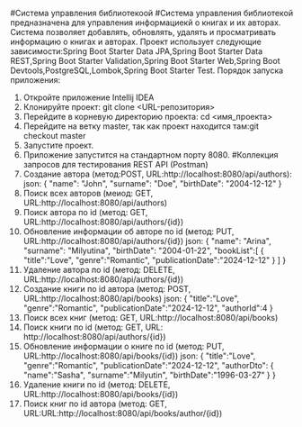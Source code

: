#Система управления библиотекоой
#Система управления библиотекой предназначена для управления информациекй о книгах и их авторах. Система позволяет
добавлять, обновлять, удалять и просматривать информацию о книгах и авторах.
Проект использует следующие зависимости:Spring Boot Starter Data JPA,Spring Boot Starter Data REST,Spring Boot Starter
Validation,Spring Boot Starter Web,Spring Boot Devtools,PostgreSQL,Lombok,Spring Boot Starter Test.
Порядок запуска приложения:

1. Откройте приложение Intellij IDEA
2. Клонируйте проект: git clone <URL-репозитория>
3. Перейдите в корневую директорию проекта: cd <имя_проекта>
4. Перейдите на ветку master, так как проект находится там:git checkout master
5. Запустите проект.
6. Приложение запустится на стандартном порту 8080.
   #Коллекция запросов для тестирования REST API (Postman)
1. Создание автора (метод:POST, URL:http://localhost:8080/api/authors):
   json:
   {
   "name": "John",
   "surname": "Doe",
   "birthDate": "2004-12-12"
   }
2. Поиск всех авторов (меиод: GET, URL:http://localhost:8080/api/authors)
3. Поиск автора по id (метод: GET, URL:http://localhost:8080/api/authors/{id})
4. Обновление информации об авторе по id (метод: PUT, URL:http://localhost:8080/api/authors/{id})
   json:
   {
   "name": "Arina",
   "surname": "Milyutina",
   "birthDate": "2004-01-22",
   "bookList":[
   {
   "title":"Love",
   "genre":"Romantic",
   "publicationDate":"2024-12-12"
   }
   ]
   }
5. Удаление автора по id (метод: DELETE, URL:http://localhost:8080/api/authors/{id})
6. Создание книги по id автора (метод: POST, URL:http://localhost:8080/api/books)
   json:
   {
   "title":"Love",
   "genre":"Romantic",
   "publicationDate":"2024-12-12",
   "authorId":4
   }
7. Поиск всех книг (метод: GET, URL:http://localhost:8080/api/books)
8. Поиск книги по id (метод: GET, URL: http://localhost:8080/api/authors/{id})
9. Обновление информации о книге по id (метод: PUT, URL:http://localhost:8080/api/books/{id})
   json:
   {
   "title":"Love",
   "genre":"Romantic",
   "publicationDate":"2024-12-12",
   "authorDto":
   {
   "name":"Sasha",
   "surname":"Milyutin",
   "birthDate":"1996-03-27"
   }
   }
10. Удаление книги по id (метод: DELETE, URL:http://localhost:8080/api/books/{id})
11. Поиск книг по id автора (метод: GET, URL:URL:http://localhost:8080/api/books/author/{id})


